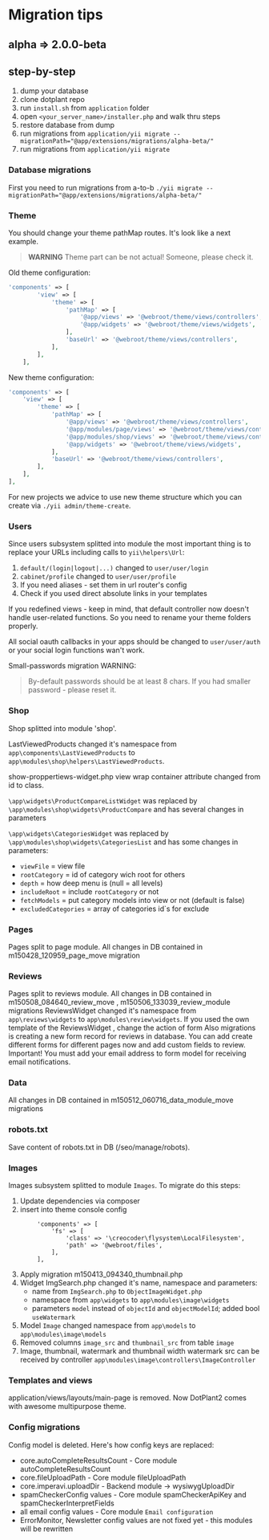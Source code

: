 # Migration tips

## alpha => 2.0.0-beta

## step-by-step

1. dump your database
2. clone dotplant repo
3. run `install.sh` from `application` folder
4. open `<your_server_name>/installer.php` and walk thru steps
5. restore database from dump
6. run migrations from `application/yii migrate --migrationPath="@app/extensions/migrations/alpha-beta/"`
7. run migrations from `application/yii migrate`

### Database migrations

First you need to run migrations from a-to-b
`./yii migrate --migrationPath="@app/extensions/migrations/alpha-beta/"`

### Theme

You should change your theme pathMap routes. It's look like a next example.

> **WARNING** Theme part can be not actual! Someone, please check it.

Old theme configuration:

```php
'components' => [
        'view' => [
            'theme' => [
                'pathMap' => [
                    '@app/views' => '@webroot/theme/views/controllers',
                    '@app/widgets' => '@webroot/theme/views/widgets',
                ],
                'baseUrl' => '@webroot/theme/views/controllers',
            ],
        ],
    ],

```

New theme configuration:

```php
'components' => [
    'view' => [
        'theme' => [
            'pathMap' => [
                '@app/views' => '@webroot/theme/views/controllers',
                '@app/modules/page/views' => '@webroot/theme/views/controllers',
                '@app/modules/shop/views' => '@webroot/theme/views/controllers',
                '@app/widgets' => '@webroot/theme/views/widgets',
            ],
            'baseUrl' => '@webroot/theme/views/controllers',
        ],
    ],
],
```

For new projects we advice to use new theme structure which you can create via `./yii admin/theme-create`.  

### Users

Since users subsystem splitted into module the most important thing is to replace your URLs including calls to `yii\helpers\Url`:

1. `default/(login|logout|...)` changed to `user/user/login`
2. `cabinet/profile` changed to `user/user/profile`
3. If you need aliases - set them in url router's config
4. Check if you used direct absolute links in your templates

If you redefined views - keep in mind, that default controller now doesn't handle user-related functions. So you need to rename your theme folders properly.

All social oauth callbacks in your apps should be changed to `user/user/auth` or your social login functions wan't work.

Small-passwords migration WARNING:

> By-default passwords should be at least 8 chars. If you had smaller password - please reset it.


### Shop

Shop splitted into module 'shop'.

LastViewedProducts changed it's namespace from `app\components\LastViewedProducts` to `app\modules\shop\helpers\LastViewedProducts`.

show-proppertiews-widget.php view wrap container attribute changed from id to class.

`\app\widgets\ProductCompareListWidget` was replaced by `\app\modules\shop\widgets\ProductCompare` and has several changes in parameters

`\app\widgets\CategoriesWidget` was replaced by `\app\modules\shop\widgets\CategoriesList` and has some changes in parameters:
* `viewFile` = view file
* `rootCategory` = id of category wich root for others
* `depth` = how deep menu is (null = all levels)
* `includeRoot` = include `rootCategory` or not
* `fetchModels` = put category models into view or not (default is false)
* `excludedCategories` = array of categories id`s for exclude


### Pages
Pages split to page module.
All changes in DB contained in m150428_120959_page_move migration

### Reviews
Pages split to reviews module.
All changes in DB contained in m150508_084640_review_move , m150506_133039_review_module  migrations
ReviewsWidget changed it's namespace from `app\reviews\widgets` to `app\modules\review\widgets`.
If you used the own template of the ReviewsWidget , change the action of form
Also migrations is creating a new form record for reviews in database. You can add create different forms for different pages now and add custom fields to review.
Important! You must add your email address to form model for receiving email notifications.

### Data
All changes in DB contained in m150512_060716_data_module_move  migrations

### robots.txt
Save content of robots.txt in DB (/seo/manage/robots).

### Images

Images subsystem splitted to module `Images`. To migrate do this steps:

1. Update dependencies via composer
2. insert into theme console config
```
        'components' => [
            'fs' => [
                'class' => '\creocoder\flysystem\LocalFilesystem',
                'path' => '@webroot/files',
            ],
        ],
```
3. Apply migration m150413_094340_thumbnail.php
4. Widget ImgSearch.php changed it's name, namespace and parameters:
    * name from `ImgSearch.php` to `ObjectImageWidget.php`
    * namespace from `app\widgets` to `app\modules\image\widgets`
    * parameters `model` instead of `objectId` and `objectModelId`; added bool `useWatermark`
5. Model `Image` changed namespace from `app\models` to `app\modules\image\models`
6. Removed columns `image_src` and `thumbnail_src` from table `image`
7. Image, thumbnail, watermark and thumbnail width watermark src can be received by controller `app\modules\image\controllers\ImageController`

### Templates and views

application/views/layouts/main-page is removed.
Now DotPlant2 comes with awesome multipurpose theme.


### Config migrations
Config model is deleted.
Here's how config keys are replaced:

- core.autoCompleteResultsCount - Core module autoCompleteResultsCount
- core.fileUploadPath - Core module fileUploadPath
- core.imperavi.uploadDir - Backend module -> wysiwygUploadDir
- spamCheckerConfig values - Core module spamCheckerApiKey and spamCheckerInterpretFields
- all email config values - Core module `Email configuration`
- ErrorMonitor, Newsletter config values are not fixed yet - this modules will be rewritten
